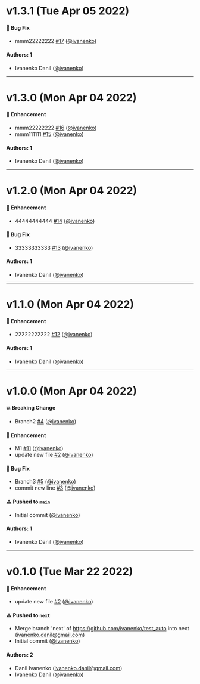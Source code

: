 # v1.3.1 (Tue Apr 05 2022)

#### 🐛 Bug Fix

- mmm22222222 [#17](https://github.com/ivanenko/test_auto/pull/17) ([@ivanenko](https://github.com/ivanenko))

#### Authors: 1

- Ivanenko Danil ([@ivanenko](https://github.com/ivanenko))

---

# v1.3.0 (Mon Apr 04 2022)

#### 🚀 Enhancement

- mmm22222222 [#16](https://github.com/ivanenko/test_auto/pull/16) ([@ivanenko](https://github.com/ivanenko))
- mmm111111 [#15](https://github.com/ivanenko/test_auto/pull/15) ([@ivanenko](https://github.com/ivanenko))

#### Authors: 1

- Ivanenko Danil ([@ivanenko](https://github.com/ivanenko))

---

# v1.2.0 (Mon Apr 04 2022)

#### 🚀 Enhancement

- 44444444444 [#14](https://github.com/ivanenko/test_auto/pull/14) ([@ivanenko](https://github.com/ivanenko))

#### 🐛 Bug Fix

- 33333333333 [#13](https://github.com/ivanenko/test_auto/pull/13) ([@ivanenko](https://github.com/ivanenko))

#### Authors: 1

- Ivanenko Danil ([@ivanenko](https://github.com/ivanenko))

---

# v1.1.0 (Mon Apr 04 2022)

#### 🚀 Enhancement

- 22222222222 [#12](https://github.com/ivanenko/test_auto/pull/12) ([@ivanenko](https://github.com/ivanenko))

#### Authors: 1

- Ivanenko Danil ([@ivanenko](https://github.com/ivanenko))

---

# v1.0.0 (Mon Apr 04 2022)

#### 💥 Breaking Change

- Branch2 [#4](https://github.com/ivanenko/test_auto/pull/4) ([@ivanenko](https://github.com/ivanenko))

#### 🚀 Enhancement

- M1 [#11](https://github.com/ivanenko/test_auto/pull/11) ([@ivanenko](https://github.com/ivanenko))
- update new file [#2](https://github.com/ivanenko/test_auto/pull/2) ([@ivanenko](https://github.com/ivanenko))

#### 🐛 Bug Fix

- Branch3 [#5](https://github.com/ivanenko/test_auto/pull/5) ([@ivanenko](https://github.com/ivanenko))
- commit new line [#3](https://github.com/ivanenko/test_auto/pull/3) ([@ivanenko](https://github.com/ivanenko))

#### ⚠️ Pushed to `main`

- Initial commit ([@ivanenko](https://github.com/ivanenko))

#### Authors: 1

- Ivanenko Danil ([@ivanenko](https://github.com/ivanenko))

---

# v0.1.0 (Tue Mar 22 2022)

#### 🚀 Enhancement

- update new file [#2](https://github.com/ivanenko/test_auto/pull/2) ([@ivanenko](https://github.com/ivanenko))

#### ⚠️ Pushed to `next`

- Merge branch 'next' of https://github.com/ivanenko/test_auto into next (ivanenko.danil@gmail.com)
- Initial commit ([@ivanenko](https://github.com/ivanenko))

#### Authors: 2

- Danil Ivanenko (ivanenko.danil@gmail.com)
- Ivanenko Danil ([@ivanenko](https://github.com/ivanenko))
